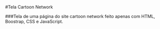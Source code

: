 #Tela Cartoon Network

###Tela de uma página do site cartoon network feito apenas com HTML, Boostrap, CSS e JavaScript.
